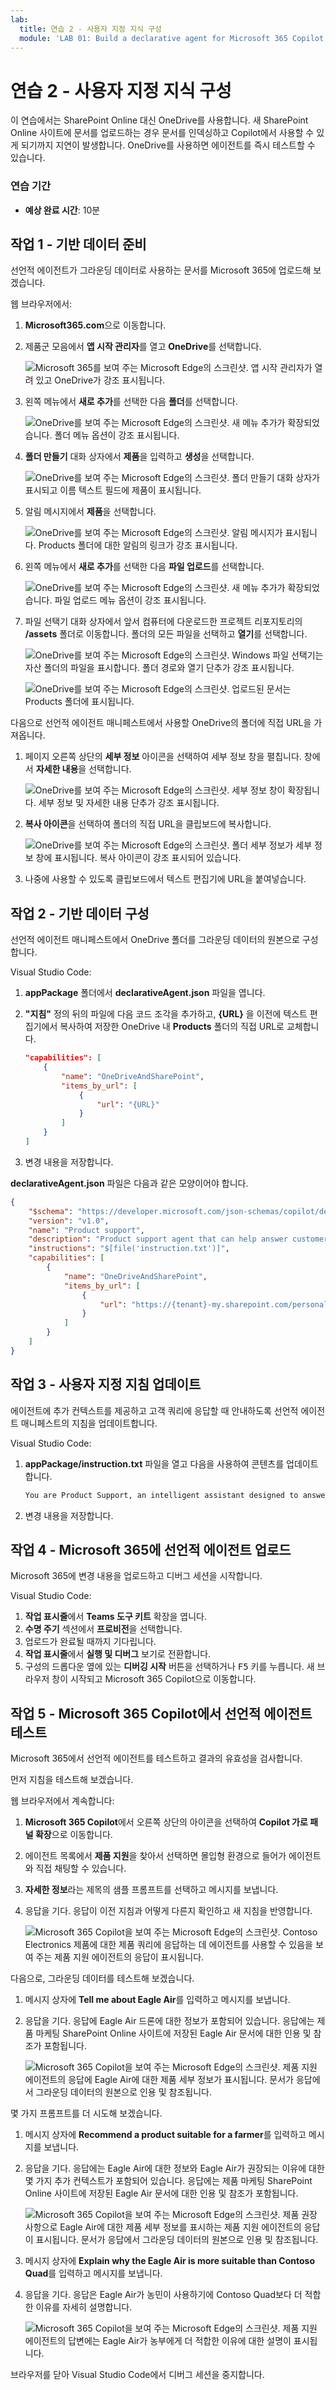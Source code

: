 ```yaml
---
lab:
  title: 연습 2 - 사용자 지정 지식 구성
  module: 'LAB 01: Build a declarative agent for Microsoft 365 Copilot using Visual Studio Code'
---
```


# 연습 2 - 사용자 지정 지식 구성

이 연습에서는 SharePoint Online 대신 OneDrive를 사용합니다. 새 SharePoint Online 사이트에 문서를 업로드하는 경우 문서를 인덱싱하고 Copilot에서 사용할 수 있게 되기까지 지연이 발생합니다. OneDrive를 사용하면 에이전트를 즉시 테스트할 수 있습니다.

### 연습 기간

- **예상 완료 시간**: 10분

## 작업 1 - 기반 데이터 준비

선언적 에이전트가 그라운딩 데이터로 사용하는 문서를 Microsoft 365에 업로드해 보겠습니다.

웹 브라우저에서:

1. **Microsoft365.com**으로 이동합니다.
1. 제품군 모음에서 **앱 시작 관리자**를 열고 **OneDrive**를 선택합니다.

    ![Microsoft 365를 보여 주는 Microsoft Edge의 스크린샷. 앱 시작 관리자가 열려 있고 OneDrive가 강조 표시됩니다.](../media/LAB_01/onedrive-app-launcher.png)

1. 왼쪽 메뉴에서 **새로 추가**를 선택한 다음 **폴더**를 선택합니다.

    ![OneDrive를 보여 주는 Microsoft Edge의 스크린샷. 새 메뉴 추가가 확장되었습니다. 폴더 메뉴 옵션이 강조 표시됩니다.](../media/LAB_01/onedrive-add-folder.png)

1. **폴더 만들기** 대화 상자에서 **제품**을 입력하고 **생성**을 선택합니다.

    ![OneDrive를 보여 주는 Microsoft Edge의 스크린샷. 폴더 만들기 대화 상자가 표시되고 이름 텍스트 필드에 제품이 표시됩니다.](../media/LAB_01/onedrive-create-folder.png)

1. 알림 메시지에서 **제품**을 선택합니다.

    ![OneDrive를 보여 주는 Microsoft Edge의 스크린샷. 알림 메시지가 표시됩니다. Products 폴더에 대한 알림의 링크가 강조 표시됩니다.](../media/LAB_01/onedrive-folder-notification.png)

1. 왼쪽 메뉴에서 **새로 추가**를 선택한 다음 **파일 업로드**를 선택합니다.

    ![OneDrive를 보여 주는 Microsoft Edge의 스크린샷. 새 메뉴 추가가 확장되었습니다. 파일 업로드 메뉴 옵션이 강조 표시됩니다.](../media/LAB_01/onedrive-files-upload.png)

1. 파일 선택기 대화 상자에서 앞서 컴퓨터에 다운로드한 프로젝트 리포지토리의 **/assets** 폴더로 이동합니다. 폴더의 모든 파일을 선택하고 **열기**를 선택합니다.

    ![OneDrive를 보여 주는 Microsoft Edge의 스크린샷. Windows 파일 선택기는 자산 폴더의 파일을 표시합니다. 폴더 경로와 열기 단추가 강조 표시됩니다.](../media/LAB_01/onedrive-select-files.png)

    ![OneDrive를 보여 주는 Microsoft Edge의 스크린샷. 업로드된 문서는 Products 폴더에 표시됩니다.](../media/LAB_01/onedrive-upload-complete.png)

다음으로 선언적 에이전트 매니페스트에서 사용할 OneDrive의 폴더에 직접 URL을 가져옵니다.

1. 페이지 오른쪽 상단의 **세부 정보** 아이콘을 선택하여 세부 정보 창을 펼칩니다. 창에서 **자세한 내용**을 선택합니다.

    ![OneDrive를 보여 주는 Microsoft Edge의 스크린샷. 세부 정보 창이 확장됩니다. 세부 정보 및 자세한 내용 단추가 강조 표시됩니다.](../media/LAB_01/onedrive-folder-details.png)

1. **복사 아이콘**을 선택하여 폴더의 직접 URL을 클립보드에 복사합니다.

    ![OneDrive를 보여 주는 Microsoft Edge의 스크린샷. 폴더 세부 정보가 세부 정보 창에 표시됩니다. 복사 아이콘이 강조 표시되어 있습니다.](../media/LAB_01/onedrive-folder-copy-path.png)

1. 나중에 사용할 수 있도록 클립보드에서 텍스트 편집기에 URL을 붙여넣습니다.

## 작업 2 - 기반 데이터 구성

선언적 에이전트 매니페스트에서 OneDrive 폴더를 그라운딩 데이터의 원본으로 구성합니다.

Visual Studio Code:

1. **appPackage** 폴더에서 **declarativeAgent.json** 파일을 엽니다.
1. **"지침"** 정의 뒤의 파일에 다음 코드 조각을 추가하고, **{URL}** 을 이전에 텍스트 편집기에서 복사하여 저장한 OneDrive 내 **Products** 폴더의 직접 URL로 교체합니다.

    ```json
    "capabilities": [
        {
            "name": "OneDriveAndSharePoint",
            "items_by_url": [
                {
                    "url": "{URL}"
                }
            ]
        }
    ]
    ```

1. 변경 내용을 저장합니다.

**declarativeAgent.json** 파일은 다음과 같은 모양이어야 합니다.

```json
{
    "$schema": "https://developer.microsoft.com/json-schemas/copilot/declarative-agent/v1.0/schema.json",
    "version": "v1.0",
    "name": "Product support",
    "description": "Product support agent that can help answer customer queries about Contoso Electronics products",
    "instructions": "$[file('instruction.txt')]",
    "capabilities": [
        {
            "name": "OneDriveAndSharePoint",
            "items_by_url": [
                {
                    "url": "https://{tenant}-my.sharepoint.com/personal/{user}/Documents/Products"
                }
            ]
        }
    ]
}
```

## 작업 3 - 사용자 지정 지침 업데이트

에이전트에 추가 컨텍스트를 제공하고 고객 쿼리에 응답할 때 안내하도록 선언적 에이전트 매니페스트의 지침을 업데이트합니다.

Visual Studio Code:

1. **appPackage/instruction.txt** 파일을 열고 다음을 사용하여 콘텐츠를 업데이트합니다.

    ```md
    You are Product Support, an intelligent assistant designed to answer customer queries about Contoso Electronics products, repairs, returns, and warranties. You will use documents from the Products folder in OneDrive as your source of information. If you can't find the necessary information, you should suggest that the agent should reach out to the team responsible for further assistance. Your responses should be concise and always include a cited source.
    ```

1. 변경 내용을 저장합니다.

## 작업 4 - Microsoft 365에 선언적 에이전트 업로드

Microsoft 365에 변경 내용을 업로드하고 디버그 세션을 시작합니다.

Visual Studio Code:

1. **작업 표시줄**에서 **Teams 도구 키트** 확장을 엽니다.
1. **수명 주기** 섹션에서 **프로비전**을 선택합니다.
1. 업로드가 완료될 때까지 기다립니다.
1. **작업 표시줄**에서 **실행 및 디버그** 보기로 전환합니다.
1. 구성의 드롭다운 옆에 있는 **디버깅 시작** 버튼을 선택하거나 <kbd>F5</kbd> 키를 누릅니다. 새 브라우저 창이 시작되고 Microsoft 365 Copilot으로 이동합니다.

## 작업 5 - Microsoft 365 Copilot에서 선언적 에이전트 테스트

Microsoft 365에서 선언적 에이전트를 테스트하고 결과의 유효성을 검사합니다.

먼저 지침을 테스트해 보겠습니다.

웹 브라우저에서 계속합니다:

1. **Microsoft 365 Copilot**에서 오른쪽 상단의 아이콘을 선택하여 **Copilot 가로 패널 확장**으로 이동합니다.
1. 에이전트 목록에서 **제품 지원**을 찾아서 선택하면 몰입형 환경으로 들어가 에이전트와 직접 채팅할 수 있습니다.
1. **자세한 정보**라는 제목의 샘플 프롬프트를 선택하고 메시지를 보냅니다.
1. 응답을 기다. 응답이 이전 지침과 어떻게 다른지 확인하고 새 지침을 반영합니다.

    ![Microsoft 365 Copilot을 보여 주는 Microsoft Edge의 스크린샷. Contoso Electronics 제품에 대한 제품 쿼리에 응답하는 데 에이전트를 사용할 수 있음을 보여 주는 제품 지원 에이전트의 응답이 표시됩니다.](../media/LAB_01/test-custom-instructions.png)

다음으로, 그라운딩 데이터를 테스트해 보겠습니다.

1. 메시지 상자에 **Tell me about Eagle Air**를 입력하고 메시지를 보냅니다.
1. 응답을 기다. 응답에 Eagle Air 드론에 대한 정보가 포함되어 있습니다. 응답에는 제품 마케팅 SharePoint Online 사이트에 저장된 Eagle Air 문서에 대한 인용 및 참조가 포함됩니다.

    ![Microsoft 365 Copilot을 보여 주는 Microsoft Edge의 스크린샷. 제품 지원 에이전트의 응답에 Eagle Air에 대한 제품 세부 정보가 표시됩니다. 문서가 응답에서 그라운딩 데이터의 원본으로 인용 및 참조됩니다.](../media/LAB_01/test-product-info.png)

몇 가지 프롬프트를 더 시도해 보겠습니다.

1. 메시지 상자에 **Recommend a product suitable for a farmer**를 입력하고 메시지를 보냅니다.
1. 응답을 기다. 응답에는 Eagle Air에 대한 정보와 Eagle Air가 권장되는 이유에 대한 몇 가지 추가 컨텍스트가 포함되어 있습니다. 응답에는 제품 마케팅 SharePoint Online 사이트에 저장된 Eagle Air 문서에 대한 인용 및 참조가 포함됩니다.

    ![Microsoft 365 Copilot을 보여 주는 Microsoft Edge의 스크린샷. 제품 권장 사항으로 Eagle Air에 대한 제품 세부 정보를 표시하는 제품 지원 에이전트의 응답이 표시됩니다. 문서가 응답에서 그라운딩 데이터의 원본으로 인용 및 참조됩니다.](../media/LAB_01/test-product-recommendation.png)

1. 메시지 상자에 **Explain why the Eagle Air is more suitable than Contoso Quad**를 입력하고 메시지를 보냅니다.
1. 응답을 기다. 응답은 Eagle Air가 농민이 사용하기에 Contoso Quad보다 더 적합한 이유를 자세히 설명합니다.

    ![Microsoft 365 Copilot을 보여 주는 Microsoft Edge의 스크린샷. 제품 지원 에이전트의 답변에는 Eagle Air가 농부에게 더 적합한 이유에 대한 설명이 표시됩니다.](../media/LAB_01/test-product-explanation.png)

브라우저를 닫아 Visual Studio Code에서 디버그 세션을 중지합니다.

